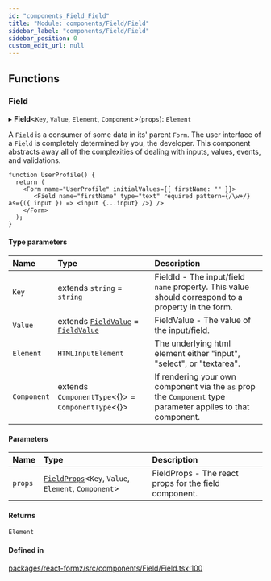 ```yaml
---
id: "components_Field_Field"
title: "Module: components/Field/Field"
sidebar_label: "components/Field/Field"
sidebar_position: 0
custom_edit_url: null
---
```


## Functions

### Field

▸ **Field**<`Key`, `Value`, `Element`, `Component`\>(`props`): `Element`

A `Field` is a consumer of some data in its' parent `Form`. The user interface of a `Field`
is completely determined by you, the developer. This component abstracts away all of the
complexities of dealing with inputs, values, events, and validations.

```tsx
function UserProfile() {
  return (
    <Form name="UserProfile" initialValues={{ firstName: "" }}>
       <Field name="firstName" type="text" required pattern={/\w+/} as={({ input }) => <input {...input} />} />
    </Form>
  );
}
```

#### Type parameters

| Name | Type | Description |
| :------ | :------ | :------ |
| `Key` | extends `string` = `string` | FieldId - The input/field `name` property. This value should correspond to a property in the form. |
| `Value` | extends [`FieldValue`](types_field.md#fieldvalue) = [`FieldValue`](types_field.md#fieldvalue) | FieldValue - The value of the input/field. |
| `Element` | `HTMLInputElement` | The underlying html element either "input", "select", or "textarea". |
| `Component` | extends `ComponentType`<{}\> = `ComponentType`<{}\> | If rendering your own component via the `as` prop the `Component` type parameter applies to that component. |

#### Parameters

| Name | Type | Description |
| :------ | :------ | :------ |
| `props` | [`FieldProps`](components_Field_Field_types.md#fieldprops)<`Key`, `Value`, `Element`, `Component`\> | FieldProps - The react props for the field component. |

#### Returns

`Element`

#### Defined in

[packages/react-formz/src/components/Field/Field.tsx:100](https://github.com/ZerryStack/react-formz/blob/1bf2d41/packages/react-formz/src/components/Field/Field.tsx#L100)
